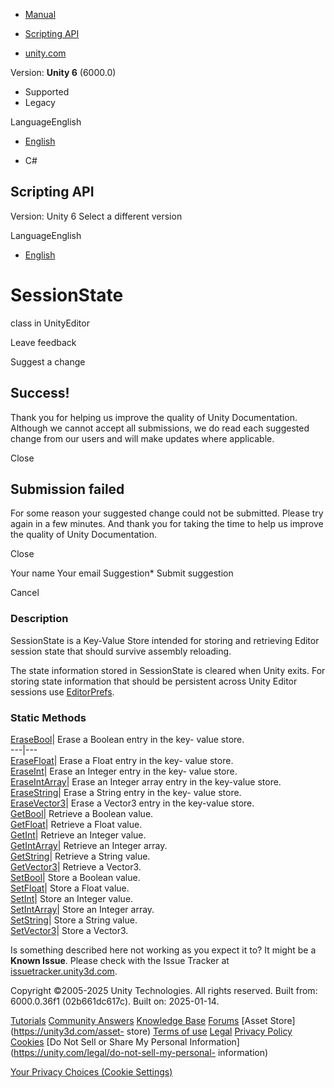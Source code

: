 [ ]()

  * [Manual](../Manual/index.html)
  * [Scripting API](../ScriptReference/index.html)

  * [unity.com](https://unity.com/)

Version: **Unity 6** (6000.0)

  * Supported
  * Legacy

LanguageEnglish

  * [English]()

  * C#

[ ](https://docs.unity3d.com)

## Scripting API

Version: Unity 6 Select a different version

LanguageEnglish

  * [English]()

# SessionState

class in UnityEditor

Leave feedback

Suggest a change

## Success!

Thank you for helping us improve the quality of Unity Documentation. Although
we cannot accept all submissions, we do read each suggested change from our
users and will make updates where applicable.

Close

## Submission failed

For some reason your suggested change could not be submitted. Please <a>try
again</a> in a few minutes. And thank you for taking the time to help us
improve the quality of Unity Documentation.

Close

Your name Your email Suggestion* Submit suggestion

Cancel

[ ]()

### Description

SessionState is a Key-Value Store intended for storing and retrieving Editor
session state that should survive assembly reloading.

The state information stored in SessionState is cleared when Unity exits. For
storing state information that should be persistent across Unity Editor
sessions use [EditorPrefs](EditorPrefs.html).

### Static Methods

[EraseBool](SessionState.EraseBool.html)| Erase a Boolean entry in the key-
value store.  
---|---  
[EraseFloat](SessionState.EraseFloat.html)| Erase a Float entry in the key-
value store.  
[EraseInt](SessionState.EraseInt.html)| Erase an Integer entry in the key-
value store.  
[EraseIntArray](SessionState.EraseIntArray.html)| Erase an Integer array entry
in the key-value store.  
[EraseString](SessionState.EraseString.html)| Erase a String entry in the key-
value store.  
[EraseVector3](SessionState.EraseVector3.html)| Erase a Vector3 entry in the
key-value store.  
[GetBool](SessionState.GetBool.html)| Retrieve a Boolean value.  
[GetFloat](SessionState.GetFloat.html)| Retrieve a Float value.  
[GetInt](SessionState.GetInt.html)| Retrieve an Integer value.  
[GetIntArray](SessionState.GetIntArray.html)| Retrieve an Integer array.  
[GetString](SessionState.GetString.html)| Retrieve a String value.  
[GetVector3](SessionState.GetVector3.html)| Retrieve a Vector3.  
[SetBool](SessionState.SetBool.html)| Store a Boolean value.  
[SetFloat](SessionState.SetFloat.html)| Store a Float value.  
[SetInt](SessionState.SetInt.html)| Store an Integer value.  
[SetIntArray](SessionState.SetIntArray.html)| Store an Integer array.  
[SetString](SessionState.SetString.html)| Store a String value.  
[SetVector3](SessionState.SetVector3.html)| Store a Vector3.  
  
Is something described here not working as you expect it to? It might be a
**Known Issue**. Please check with the Issue Tracker at
[issuetracker.unity3d.com](https://issuetracker.unity3d.com).

Copyright ©2005-2025 Unity Technologies. All rights reserved. Built from:
6000.0.36f1 (02b661dc617c). Built on: 2025-01-14.

[Tutorials](https://unity3d.com/learn) [Community
Answers](https://answers.unity3d.com) [Knowledge
Base](https://support.unity3d.com/hc/en-us)
[Forums](https://forum.unity3d.com) [Asset Store](https://unity3d.com/asset-
store) [Terms of use](https://docs.unity3d.com/Manual/TermsOfUse.html)
[Legal](https://unity.com/legal) [Privacy
Policy](https://unity.com/legal/privacy-policy)
[Cookies](https://unity.com/legal/cookie-policy) [Do Not Sell or Share My
Personal Information](https://unity.com/legal/do-not-sell-my-personal-
information)

[Your Privacy Choices (Cookie Settings)](javascript:void\(0\);)

